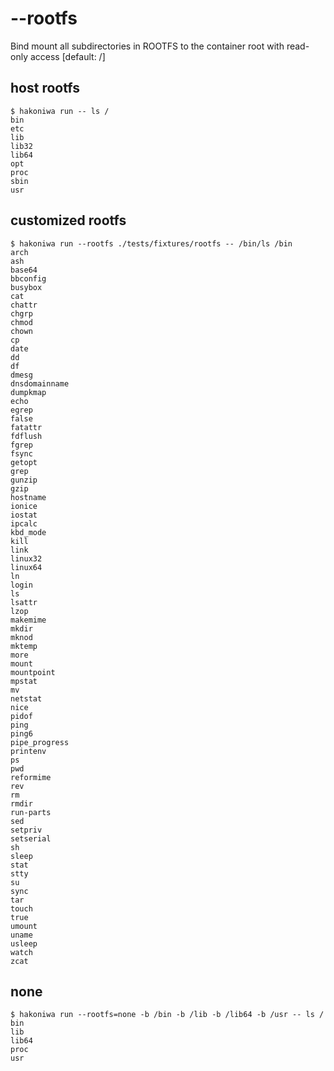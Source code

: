 # --rootfs

Bind mount all subdirectories in ROOTFS to the container root with read-only access [default: /]

## host rootfs

```console
$ hakoniwa run -- ls /
bin
etc
lib
lib32
lib64
opt
proc
sbin
usr

```

## customized rootfs

```console
$ hakoniwa run --rootfs ./tests/fixtures/rootfs -- /bin/ls /bin
arch
ash
base64
bbconfig
busybox
cat
chattr
chgrp
chmod
chown
cp
date
dd
df
dmesg
dnsdomainname
dumpkmap
echo
egrep
false
fatattr
fdflush
fgrep
fsync
getopt
grep
gunzip
gzip
hostname
ionice
iostat
ipcalc
kbd_mode
kill
link
linux32
linux64
ln
login
ls
lsattr
lzop
makemime
mkdir
mknod
mktemp
more
mount
mountpoint
mpstat
mv
netstat
nice
pidof
ping
ping6
pipe_progress
printenv
ps
pwd
reformime
rev
rm
rmdir
run-parts
sed
setpriv
setserial
sh
sleep
stat
stty
su
sync
tar
touch
true
umount
uname
usleep
watch
zcat

```

## none

```console
$ hakoniwa run --rootfs=none -b /bin -b /lib -b /lib64 -b /usr -- ls /
bin
lib
lib64
proc
usr

```

